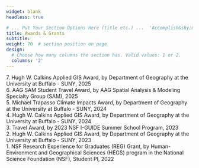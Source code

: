 ```yaml
---
widget: blank
headless: true

# ... Put Your Section Options Here (title etc.) ...  'Accomplish&shy;ments'
title: Awards & Grants
subtitle:
weight: 70  # section position on page
design:
  # Choose how many columns the section has. Valid values: 1 or 2.
  columns: '2'
---
```


7\. Hugh W. Calkins Applied GIS Award, by Department of Geography at the University at Buffalo - SUNY, 2025\
6\. AAG SAM Student Travel Award, by AAG Spatial Analysis & Modeling Specialty Group (SAM), 2025\
5\. Michael Trapasso Climate Impacts Award, by Department of Geography at the University at Buffalo - SUNY, 2024\
4\. Hugh W. Calkins Applied GIS Award, by Department of Geography at the University at Buffalo - SUNY, 2024\
3\. Travel Award, by 2023 NSF I-GUIDE Summer School Program, 2023\
2\. Hugh W. Calkins Applied GIS Award, by Department of Geography at the University at Buffalo - SUNY, 2023\
1\. NSF Research Experience for Graduates (REG) Grant, by Human-Environment and Geographical Sciences (HEGS) program in the National Science Foundation (NSF), Student PI, 2022



